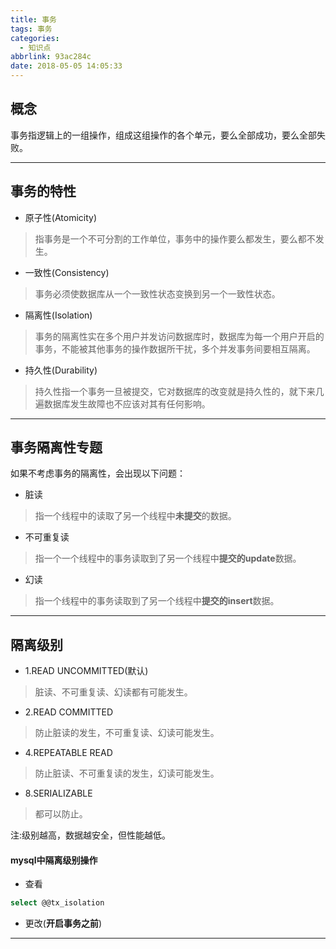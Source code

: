 ```yaml
---
title: 事务
tags: 事务
categories:
  - 知识点
abbrlink: 93ac284c
date: 2018-05-05 14:05:33
---
```


## 概念

事务指逻辑上的一组操作，组成这组操作的各个单元，要么全部成功，要么全部失败。

---

## 事务的特性

- 原子性(Atomicity)
> 指事务是一个不可分割的工作单位，事务中的操作要么都发生，要么都不发生。

- 一致性(Consistency)
> 事务必须使数据库从一个一致性状态变换到另一个一致性状态。

- 隔离性(Isolation)
> 事务的隔离性实在多个用户并发访问数据库时，数据库为每一个用户开启的事务，不能被其他事务的操作数据所干扰，多个并发事务间要相互隔离。

- 持久性(Durability)
> 持久性指一个事务一旦被提交，它对数据库的改变就是持久性的，就下来几遍数据库发生故障也不应该对其有任何影响。
---

## 事务隔离性专题

如果不考虑事务的隔离性，会出现以下问题：

- 脏读
> 指一个线程中的读取了另一个线程中**未提交**的数据。

- 不可重复读
> 指一个一个线程中的事务读取到了另一个线程中**提交的update**数据。

- 幻读
> 指一个线程中的事务读取到了另一个线程中**提交的insert**数据。
---

## 隔离级别

- 1.READ UNCOMMITTED(默认)
> 脏读、不可重复读、幻读都有可能发生。

- 2.READ COMMITTED
> 防止脏读的发生，不可重复读、幻读可能发生。

- 4.REPEATABLE READ
> 防止脏读、不可重复读的发生，幻读可能发生。

- 8.SERIALIZABLE
> 都可以防止。

注:级别越高，数据越安全，但性能越低。

#### mysql中隔离级别操作

- 查看
```sql
select @@tx_isolation
```
- 更改(**开启事务之前**)
---